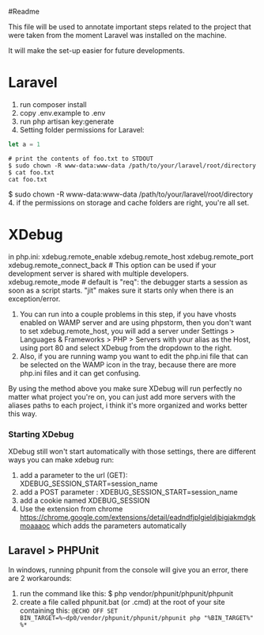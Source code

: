 #Readme

This file will be used to annotate important steps related to the project that were taken from the moment Laravel was installed on the machine.

It will make the set-up easier for future developments.

# Laravel

1. run composer install
2. copy .env.example to .env
3. run php artisan key:generate
4. Setting folder permissions for Laravel:
```JavaScript
let a = 1
```
```shell
# print the contents of foo.txt to STDOUT
$ sudo chown -R www-data:www-data /path/to/your/laravel/root/directory
$ cat foo.txt
cat foo.txt
```
$ sudo chown -R www-data:www-data /path/to/your/laravel/root/directory
4. if the permissions on storage and cache folders are right, you're all set.

# XDebug
in php.ini:
xdebug.remote_enable
xdebug.remote_host
xdebug.remote_port
xdebug.remote_connect_back # This option can be used if your development server is shared with multiple developers.
xdebug.remote_mode # default is "req": the debugger starts a session as soon as a script starts. "jit" makes sure it starts only when there is an exception/error.
1. You can run into a couple problems in this step, if you have vhosts enabled on WAMP server and are using phpstorm, then you don't want to set xdebug.remote_host, you will add a server under Settings > Languages & Frameworks > PHP > Servers with your alias as the Host, using port 80 and select XDebug from the dropdown to the right. 
2. Also, if you are running wamp you want to edit the php.ini file that can be selected on the WAMP icon in the tray, because there are more php.ini files and it can get confusing. 

By using the method above you make sure XDebug will run perfectly no matter what project you're on, you can just add more servers with the aliases paths to each project, i think it's more organized and works better this way.

### Starting XDebug
XDebug still won't start automatically with those settings, there are different ways you can make xdebug run:
1. add a parameter to the url (GET): XDEBUG_SESSION_START=session_name
2. add a POST parameter : XDEBUG_SESSION_START=session_name
3. add a cookie named XDEBUG_SESSION
4. Use the extension from chrome https://chrome.google.com/extensions/detail/eadndfjplgieldjbigjakmdgkmoaaaoc which adds the parameters automatically

## Laravel > PHPUnit
In windows, running phpunit from the console will give you an error, there are 2 workarounds:
1. run the command like this: $ php vendor/phpunit/phpunit/phpunit
2. create a file called phpunit.bat (or .cmd) at the root of your site containing this:
`@ECHO OFF
 SET BIN_TARGET=%~dp0/vendor/phpunit/phpunit/phpunit
 php "%BIN_TARGET%" %*`
